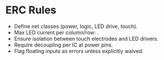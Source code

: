 # ERC Rules

- Define net classes (power, logic, LED drive, touch).
- Max LED current per column/row: <spec>.
- Ensure isolation between touch electrodes and LED drivers.
- Require decoupling per IC at power pins.
- Flag floating inputs as errors unless explicitly waived.
